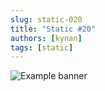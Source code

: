 ```yaml
---
slug: static-020
title: "Static #20"
authors: [kynan]
tags: [static]
---
```


![Example banner](/img/stories/static_new/020.png)
